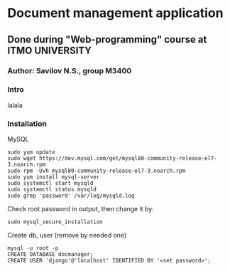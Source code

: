 # Document management application
## Done during "Web-programming" course at ITMO UNIVERSITY
### Author: Savilov N.S., group M3400

### Intro

lalala

### Installation

MySQL 
```
sudo yum update
sudo wget https://dev.mysql.com/get/mysql80-community-release-el7-3.noarch.rpm
sudo rpm -Uvh mysql80-community-release-el7-3.noarch.rpm
sudo yum install mysql-server
sudo systemctl start mysqld
sudo systemctl status mysqld
sudo grep 'password' /var/log/mysqld.log
```
Check root password in output, then change it by:
```
sudo mysql_secure_installation
```
Create db, user (remove <set password> by needed one)
```
mysql -u root -p
CREATE DATABASE docmanager;
CREATE USER 'django'@'localhost' IDENTIFIED BY '<set password>';


```
